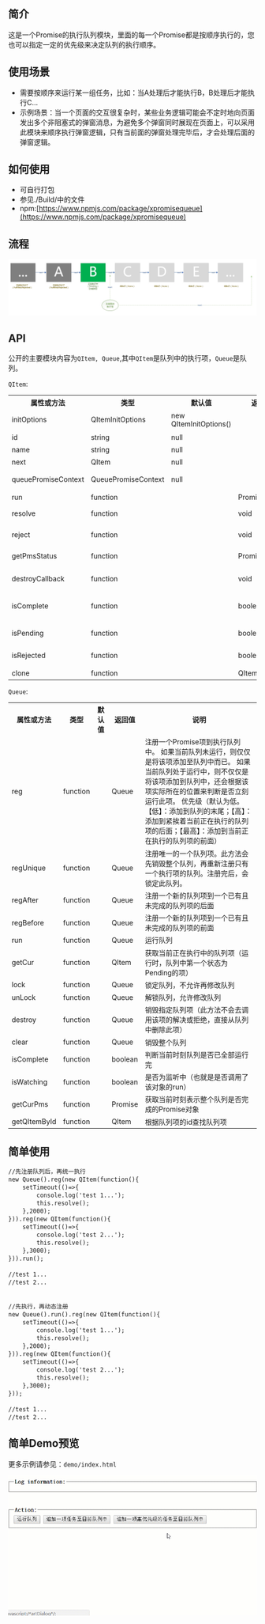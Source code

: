 ## 简介

这是一个Promise的执行队列模块，里面的每一个Promise都是按顺序执行的，您也可以指定一定的优先级来决定队列的执行顺序。

## 使用场景

- 需要按顺序来运行某一组任务，比如：当A处理后才能执行B，B处理后才能执行C...
- 示例场景：当一个页面的交互很复杂时，某些业务逻辑可能会不定时地向页面发出多个非阻塞式的弹窗消息，为避免多个弹窗同时展现在页面上，可以采用此模块来顺序执行弹窗逻辑，只有当前面的弹窗处理完毕后，才会处理后面的弹窗逻辑。

## 如何使用

- 可自行打包
- 参见./Build/中的文件
- npm:[https://www.npmjs.com/package/xpromisequeue](https://www.npmjs.com/package/xpromisequeue)

## 流程

![](https://raw.githubusercontent.com/xucongli1989/xPromiseQueue/master/workflow.jpg)

## API

公开的主要模块内容为`QItem, Queue`,其中`QItem`是队列中的执行项，`Queue`是队列。

`QItem`:

<table>
<tr>
<th>属性或方法</th>
<th>类型</th>
<th>默认值</th>
<th>返回值</th>
<th>说明</th>
</tr>
<tr>
<td>initOptions</td>
<td>QItemInitOptions</td>
<td>new QItemInitOptions()</td>
<td></td>
<td>初始化时的选项</td>
</tr>
<tr>
<td>id</td>
<td>string</td>
<td>null</td>
<td></td>
<td>唯一标识</td>
</tr>
<tr>
<td>name</td>
<td>string</td>
<td>null</td>
<td></td>
<td>名称</td>
</tr>
<tr>
<td>next</td>
<td>QItem</td>
<td>null</td>
<td></td>
<td>下一个执行项</td>
</tr>
<tr>
<td>queuePromiseContext</td>
<td>QueuePromiseContext</td>
<td>null</td>
<td></td>
<td>队列Promise上下文</td>
</tr>
<tr>
<td>run</td>
<td>function</td>
<td></td>
<td>Promise</td>
<td>执行该队列项</td>
</tr>
<tr>
<td>resolve</td>
<td>function</td>
<td></td>
<td>void</td>
<td>解决一个Promise</td>
</tr>
<tr>
<td>reject</td>
<td>function</td>
<td></td>
<td>void</td>
<td>拒绝一个Promise</td>
</tr>
<tr>
<td>getPmsStatus</td>
<td>function</td>
<td></td>
<td>PromiseStatus</td>
<td>获取该Promise状态</td>
</tr>
<tr>
<td>destroyCallback</td>
<td>function</td>
<td></td>
<td>void</td>
<td>销毁后的回调函数</td>
</tr>
<tr>
<td>isComplete</td>
<td>function</td>
<td></td>
<td>boolean</td>
<td>是否已完成（已解决或已拒绝）</td>
</tr>
<tr>
<td>isPending</td>
<td>function</td>
<td></td>
<td>boolean</td>
<td>是否在处理中（Pending）</td>
</tr>
<tr>
<td>isRejected</td>
<td>function</td>
<td></td>
<td>boolean</td>
<td>是否已拒绝（Rejected）</td>
</tr>
<tr>
<td>clone</td>
<td>function</td>
<td></td>
<td>QItem</td>
<td>clone队列项</td>
</tr>
</table>


`Queue`:

<table>
<tr>
<th>属性或方法</th>
<th>类型</th>
<th>默认值</th>
<th>返回值</th>
<th>说明</th>
</tr>
<tr>
<td>reg</td>
<td>function</td>
<td></td>
<td>Queue</td>
<td>
注册一个Promise项到执行队列中。
如果当前队列未运行，则仅仅是将该项添加至队列中而已。
如果当前队列处于运行中，则不仅仅是将该项添加到队列中，还会根据该项实际所在的位置来判断是否立刻运行此项。
优先级（默认为低。【低】：添加到队列的末尾；【高】：添加到紧挨着当前正在执行的队列项的后面；【最高】：添加到当前正在执行的队列项的前面）
</td>
</tr>
<tr>
<td>regUnique</td>
<td>function</td>
<td></td>
<td>Queue</td>
<td>注册唯一的一个队列项。此方法会先销毁整个队列，再重新注册只有一个执行项的队列。注册完后，会锁定此队列。</td>
</tr>
<tr>
<tr>
<td>regAfter</td>
<td>function</td>
<td></td>
<td>Queue</td>
<td>注册一个新的队列项到一个已有且未完成的队列项的后面</td>
</tr>
<tr>
<tr>
<td>regBefore</td>
<td>function</td>
<td></td>
<td>Queue</td>
<td>注册一个新的队列项到一个已有且未完成的队列项的前面</td>
</tr>
<tr>
<td>run</td>
<td>function</td>
<td></td>
<td>Queue</td>
<td>运行队列</td>
</tr>
<tr>
<td>getCur</td>
<td>function</td>
<td></td>
<td>QItem</td>
<td>获取当前正在执行中的队列项（运行时，队列中第一个状态为Pending的项）</td>
</tr>
<tr>
<td>lock</td>
<td>function</td>
<td></td>
<td>Queue</td>
<td>锁定队列，不允许再修改队列</td>
</tr>
<tr>
<td>unLock</td>
<td>function</td>
<td></td>
<td>Queue</td>
<td>解锁队列，允许修改队列</td>
</tr>
<tr>
<td>destroy</td>
<td>function</td>
<td></td>
<td>Queue</td>
<td>销毁指定队列项（此方法不会去调用该项的解决或拒绝，直接从队列中删除此项）</td>
</tr>
<tr>
<td>clear</td>
<td>function</td>
<td></td>
<td>Queue</td>
<td>销毁整个队列</td>
</tr>
<tr>
<td>isComplete</td>
<td>function</td>
<td></td>
<td>boolean</td>
<td>判断当前时刻队列是否已全部运行完</td>
</tr>
<tr>
<td>isWatching</td>
<td>function</td>
<td></td>
<td>boolean</td>
<td>是否为监听中（也就是是否调用了该对象的run）</td>
</tr>
<tr>
<td>getCurPms</td>
<td>function</td>
<td></td>
<td>Promise</td>
<td>获取当前时刻表示整个队列是否完成的Promise对象</td>
</tr>
<tr>
<td>getQItemById</td>
<td>function</td>
<td></td>
<td>QItem</td>
<td>根据队列项的id查找队列项</td>
</tr>
</table>

## 简单使用

	//先注册队列后，再统一执行
    new Queue().reg(new QItem(function(){
		setTimeout(()=>{
			console.log('test 1...');
			this.resolve();
		},2000);
	})).reg(new QItem(function(){
		setTimeout(()=>{
			console.log('test 2...');
			this.resolve();
		},3000);
	})).run();

	//test 1...
	//test 2...


	//先执行，再动态注册
    new Queue().run().reg(new QItem(function(){
		setTimeout(()=>{
			console.log('test 1...');
			this.resolve();
		},2000);
	})).reg(new QItem(function(){
		setTimeout(()=>{
			console.log('test 2...');
			this.resolve();
		},3000);
	}));

	//test 1...
	//test 2...


## 简单Demo预览

更多示例请参见：`demo/index.html`

![](https://raw.githubusercontent.com/xucongli1989/xPromiseQueue/master/demo/img.gif)